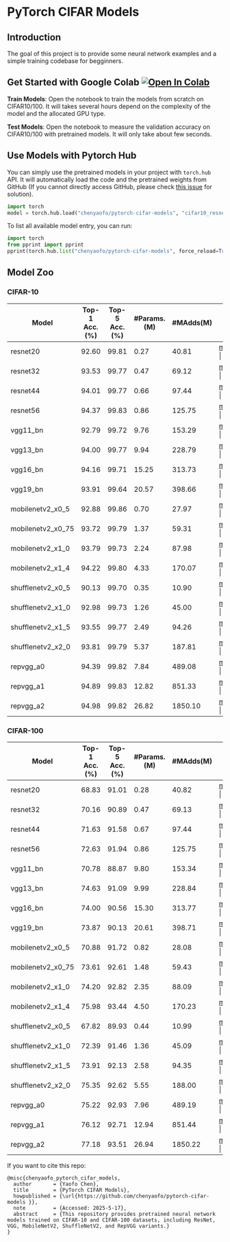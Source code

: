 # PyTorch CIFAR Models

## Introduction

The goal of this project is to provide some neural network examples and a simple training codebase for begginners.

## Get Started with Google Colab <a href="https://colab.research.google.com/github/chenyaofo/pytorch-cifar-models/blob/master/colab/start_on_colab.ipynb" target="_parent"><img src="https://colab.research.google.com/assets/colab-badge.svg" alt="Open In Colab"/></a>

**Train Models**: Open the notebook to train the models from scratch on CIFAR10/100.
It will takes several hours depend on the complexity of the model and the allocated GPU type.

**Test Models**: Open the notebook to measure the validation accuracy on CIFAR10/100 with pretrained models.
It will only take about few seconds.

## Use Models with Pytorch Hub

You can simply use the pretrained models in your project with `torch.hub` API.
It will automatically load the code and the pretrained weights from GitHub
(If you cannot directly access GitHub, please check [this issue](https://github.com/chenyaofo/pytorch-cifar-models/issues/14) for solution).

``` python
import torch
model = torch.hub.load("chenyaofo/pytorch-cifar-models", "cifar10_resnet20", pretrained=True)
```

To list all available model entry, you can run:

```python
import torch
from pprint import pprint
pprint(torch.hub.list("chenyaofo/pytorch-cifar-models", force_reload=True))
```


## Model Zoo

### CIFAR-10

|  Model   |  Top-1 Acc.(%) | Top-5 Acc.(%) | #Params.(M) | #MAdds(M) |                    |
|----------|----------------|---------------|-------------|-----------|--------------------|
| resnet20 | 92.60 | 99.81 | 0.27 | 40.81 | [model](https://github.com/chenyaofo/pytorch-cifar-models/releases/download/resnet/cifar10_resnet20-4118986f.pt) \| [log](https://cdn.jsdelivr.net/gh/chenyaofo/pytorch-cifar-models@logs/logs/cifar10/resnet20/default.log)
| resnet32 | 93.53 | 99.77 | 0.47 | 69.12 | [model](https://github.com/chenyaofo/pytorch-cifar-models/releases/download/resnet/cifar10_resnet32-ef93fc4d.pt) \| [log](https://cdn.jsdelivr.net/gh/chenyaofo/pytorch-cifar-models@logs/logs/cifar10/resnet32/default.log)
| resnet44 | 94.01 | 99.77 | 0.66 | 97.44 | [model](https://github.com/chenyaofo/pytorch-cifar-models/releases/download/resnet/cifar10_resnet44-2a3cabcb.pt) \| [log](https://cdn.jsdelivr.net/gh/chenyaofo/pytorch-cifar-models@logs/logs/cifar10/resnet44/default.log)
| resnet56 | 94.37 | 99.83 | 0.86 | 125.75 | [model](https://github.com/chenyaofo/pytorch-cifar-models/releases/download/resnet/cifar10_resnet56-187c023a.pt) \| [log](https://cdn.jsdelivr.net/gh/chenyaofo/pytorch-cifar-models@logs/logs/cifar10/resnet56/default.log)
| vgg11_bn | 92.79 | 99.72 | 9.76 | 153.29 | [model](https://github.com/chenyaofo/pytorch-cifar-models/releases/download/vgg/cifar10_vgg11_bn-eaeebf42.pt) \| [log](https://cdn.jsdelivr.net/gh/chenyaofo/pytorch-cifar-models@logs/logs/cifar10/vgg11_bn/default.log)
| vgg13_bn | 94.00 | 99.77 | 9.94 | 228.79 | [model](https://github.com/chenyaofo/pytorch-cifar-models/releases/download/vgg/cifar10_vgg13_bn-c01e4a43.pt) \| [log](https://cdn.jsdelivr.net/gh/chenyaofo/pytorch-cifar-models@logs/logs/cifar10/vgg13_bn/default.log)
| vgg16_bn | 94.16 | 99.71 | 15.25 | 313.73 | [model](https://github.com/chenyaofo/pytorch-cifar-models/releases/download/vgg/cifar10_vgg16_bn-6ee7ea24.pt) \| [log](https://cdn.jsdelivr.net/gh/chenyaofo/pytorch-cifar-models@logs/logs/cifar10/vgg16_bn/default.log)
| vgg19_bn | 93.91 | 99.64 | 20.57 | 398.66 | [model](https://github.com/chenyaofo/pytorch-cifar-models/releases/download/vgg/cifar10_vgg19_bn-57191229.pt) \| [log](https://cdn.jsdelivr.net/gh/chenyaofo/pytorch-cifar-models@logs/logs/cifar10/vgg19_bn/default.log)
| mobilenetv2_x0_5 | 92.88 | 99.86 | 0.70 | 27.97 | [model](https://github.com/chenyaofo/pytorch-cifar-models/releases/download/mobilenetv2/cifar10_mobilenetv2_x0_5-ca14ced9.pt) \| [log](https://cdn.jsdelivr.net/gh/chenyaofo/pytorch-cifar-models@logs/logs/cifar10/mobilenetv2_x0_5/default.log)
| mobilenetv2_x0_75 | 93.72 | 99.79 | 1.37 | 59.31 | [model](https://github.com/chenyaofo/pytorch-cifar-models/releases/download/mobilenetv2/cifar10_mobilenetv2_x0_75-a53c314e.pt) \| [log](https://cdn.jsdelivr.net/gh/chenyaofo/pytorch-cifar-models@logs/logs/cifar10/mobilenetv2_x0_75/default.log)
| mobilenetv2_x1_0 | 93.79 | 99.73 | 2.24 | 87.98 | [model](https://github.com/chenyaofo/pytorch-cifar-models/releases/download/mobilenetv2/cifar10_mobilenetv2_x1_0-fe6a5b48.pt) \| [log](https://cdn.jsdelivr.net/gh/chenyaofo/pytorch-cifar-models@logs/logs/cifar10/mobilenetv2_x1_0/default.log)
| mobilenetv2_x1_4 | 94.22 | 99.80 | 4.33 | 170.07 | [model](https://github.com/chenyaofo/pytorch-cifar-models/releases/download/mobilenetv2/cifar10_mobilenetv2_x1_4-3bbbd6e2.pt) \| [log](https://cdn.jsdelivr.net/gh/chenyaofo/pytorch-cifar-models@logs/logs/cifar10/mobilenetv2_x1_4/default.log)
| shufflenetv2_x0_5 | 90.13 | 99.70 | 0.35 | 10.90 | [model](https://github.com/chenyaofo/pytorch-cifar-models/releases/download/shufflenetv2/cifar10_shufflenetv2_x0_5-1308b4e9.pt) \| [log](https://cdn.jsdelivr.net/gh/chenyaofo/pytorch-cifar-models@logs/logs/cifar10/shufflenetv2_x0_5/default.log)
| shufflenetv2_x1_0 | 92.98 | 99.73 | 1.26 | 45.00 | [model](https://github.com/chenyaofo/pytorch-cifar-models/releases/download/shufflenetv2/cifar10_shufflenetv2_x1_0-98807be3.pt) \| [log](https://cdn.jsdelivr.net/gh/chenyaofo/pytorch-cifar-models@logs/logs/cifar10/shufflenetv2_x1_0/default.log)
| shufflenetv2_x1_5 | 93.55 | 99.77 | 2.49 | 94.26 | [model](https://github.com/chenyaofo/pytorch-cifar-models/releases/download/shufflenetv2/cifar10_shufflenetv2_x1_5-296694dd.pt) \| [log](https://cdn.jsdelivr.net/gh/chenyaofo/pytorch-cifar-models@logs/logs/cifar10/shufflenetv2_x1_5/default.log)
| shufflenetv2_x2_0 | 93.81 | 99.79 | 5.37 | 187.81 | [model](https://github.com/chenyaofo/pytorch-cifar-models/releases/download/shufflenetv2/cifar10_shufflenetv2_x2_0-ec31611c.pt) \| [log](https://cdn.jsdelivr.net/gh/chenyaofo/pytorch-cifar-models@logs/logs/cifar10/shufflenetv2_x2_0/default.log)
| repvgg_a0 | 94.39 | 99.82 | 7.84 | 489.08 | [model](https://github.com/chenyaofo/pytorch-cifar-models/releases/download/repvgg/cifar10_repvgg_a0-ef08a50e.pt) \| [log](https://cdn.jsdelivr.net/gh/chenyaofo/pytorch-cifar-models@logs/logs/cifar10/repvgg_a0/default.log)
| repvgg_a1 | 94.89 | 99.83 | 12.82 | 851.33 | [model](https://github.com/chenyaofo/pytorch-cifar-models/releases/download/repvgg/cifar10_repvgg_a1-38d2431b.pt) \| [log](https://cdn.jsdelivr.net/gh/chenyaofo/pytorch-cifar-models@logs/logs/cifar10/repvgg_a1/default.log)
| repvgg_a2 | 94.98 | 99.82 | 26.82 | 1850.10 | [model](https://github.com/chenyaofo/pytorch-cifar-models/releases/download/repvgg/cifar10_repvgg_a2-09488915.pt) \| [log](https://cdn.jsdelivr.net/gh/chenyaofo/pytorch-cifar-models@logs/logs/cifar10/repvgg_a2/default.log)

### CIFAR-100

|  Model   |  Top-1 Acc.(%) | Top-5 Acc.(%) | #Params.(M) | #MAdds(M) |                    |
|----------|----------------|---------------|-------------|-----------|--------------------|
| resnet20 | 68.83 | 91.01 | 0.28 | 40.82 | [model](https://github.com/chenyaofo/pytorch-cifar-models/releases/download/resnet/cifar100_resnet20-23dac2f1.pt) \| [log](https://cdn.jsdelivr.net/gh/chenyaofo/pytorch-cifar-models@logs/logs/cifar100/resnet20/default.log)
| resnet32 | 70.16 | 90.89 | 0.47 | 69.13 | [model](https://github.com/chenyaofo/pytorch-cifar-models/releases/download/resnet/cifar100_resnet32-84213ce6.pt) \| [log](https://cdn.jsdelivr.net/gh/chenyaofo/pytorch-cifar-models@logs/logs/cifar100/resnet32/default.log)
| resnet44 | 71.63 | 91.58 | 0.67 | 97.44 | [model](https://github.com/chenyaofo/pytorch-cifar-models/releases/download/resnet/cifar100_resnet44-ffe32858.pt) \| [log](https://cdn.jsdelivr.net/gh/chenyaofo/pytorch-cifar-models@logs/logs/cifar100/resnet44/default.log)
| resnet56 | 72.63 | 91.94 | 0.86 | 125.75 | [model](https://github.com/chenyaofo/pytorch-cifar-models/releases/download/resnet/cifar100_resnet56-f2eff4c8.pt) \| [log](https://cdn.jsdelivr.net/gh/chenyaofo/pytorch-cifar-models@logs/logs/cifar100/resnet56/default.log)
| vgg11_bn | 70.78 | 88.87 | 9.80 | 153.34 | [model](https://github.com/chenyaofo/pytorch-cifar-models/releases/download/vgg/cifar100_vgg11_bn-57d0759e.pt) \| [log](https://cdn.jsdelivr.net/gh/chenyaofo/pytorch-cifar-models@logs/logs/cifar100/vgg11_bn/default.log)
| vgg13_bn | 74.63 | 91.09 | 9.99 | 228.84 | [model](https://github.com/chenyaofo/pytorch-cifar-models/releases/download/vgg/cifar100_vgg13_bn-5ebe5778.pt) \| [log](https://cdn.jsdelivr.net/gh/chenyaofo/pytorch-cifar-models@logs/logs/cifar100/vgg13_bn/default.log)
| vgg16_bn | 74.00 | 90.56 | 15.30 | 313.77 | [model](https://github.com/chenyaofo/pytorch-cifar-models/releases/download/vgg/cifar100_vgg16_bn-7d8c4031.pt) \| [log](https://cdn.jsdelivr.net/gh/chenyaofo/pytorch-cifar-models@logs/logs/cifar100/vgg16_bn/default.log)
| vgg19_bn | 73.87 | 90.13 | 20.61 | 398.71 | [model](https://github.com/chenyaofo/pytorch-cifar-models/releases/download/vgg/cifar100_vgg19_bn-b98f7bd7.pt) \| [log](https://cdn.jsdelivr.net/gh/chenyaofo/pytorch-cifar-models@logs/logs/cifar100/vgg19_bn/default.log)
| mobilenetv2_x0_5 | 70.88 | 91.72 | 0.82 | 28.08 | [model](https://github.com/chenyaofo/pytorch-cifar-models/releases/download/mobilenetv2/cifar100_mobilenetv2_x0_5-9f915757.pt) \| [log](https://cdn.jsdelivr.net/gh/chenyaofo/pytorch-cifar-models@logs/logs/cifar100/mobilenetv2_x0_5/default.log)
| mobilenetv2_x0_75 | 73.61 | 92.61 | 1.48 | 59.43 | [model](https://github.com/chenyaofo/pytorch-cifar-models/releases/download/mobilenetv2/cifar100_mobilenetv2_x0_75-d7891e60.pt) \| [log](https://cdn.jsdelivr.net/gh/chenyaofo/pytorch-cifar-models@logs/logs/cifar100/mobilenetv2_x0_75/default.log)
| mobilenetv2_x1_0 | 74.20 | 92.82 | 2.35 | 88.09 | [model](https://github.com/chenyaofo/pytorch-cifar-models/releases/download/mobilenetv2/cifar100_mobilenetv2_x1_0-1311f9ff.pt) \| [log](https://cdn.jsdelivr.net/gh/chenyaofo/pytorch-cifar-models@logs/logs/cifar100/mobilenetv2_x1_0/default.log)
| mobilenetv2_x1_4 | 75.98 | 93.44 | 4.50 | 170.23 | [model](https://github.com/chenyaofo/pytorch-cifar-models/releases/download/mobilenetv2/cifar100_mobilenetv2_x1_4-8a269f5e.pt) \| [log](https://cdn.jsdelivr.net/gh/chenyaofo/pytorch-cifar-models@logs/logs/cifar100/mobilenetv2_x1_4/default.log)
| shufflenetv2_x0_5 | 67.82 | 89.93 | 0.44 | 10.99 | [model](https://github.com/chenyaofo/pytorch-cifar-models/releases/download/shufflenetv2/cifar100_shufflenetv2_x0_5-1977720f.pt) \| [log](https://cdn.jsdelivr.net/gh/chenyaofo/pytorch-cifar-models@logs/logs/cifar100/shufflenetv2_x0_5/default.log)
| shufflenetv2_x1_0 | 72.39 | 91.46 | 1.36 | 45.09 | [model](https://github.com/chenyaofo/pytorch-cifar-models/releases/download/shufflenetv2/cifar100_shufflenetv2_x1_0-9ae22beb.pt) \| [log](https://cdn.jsdelivr.net/gh/chenyaofo/pytorch-cifar-models@logs/logs/cifar100/shufflenetv2_x1_0/default.log)
| shufflenetv2_x1_5 | 73.91 | 92.13 | 2.58 | 94.35 | [model](https://github.com/chenyaofo/pytorch-cifar-models/releases/download/shufflenetv2/cifar100_shufflenetv2_x1_5-e2c85ad8.pt) \| [log](https://cdn.jsdelivr.net/gh/chenyaofo/pytorch-cifar-models@logs/logs/cifar100/shufflenetv2_x1_5/default.log)
| shufflenetv2_x2_0 | 75.35 | 92.62 | 5.55 | 188.00 | [model](https://github.com/chenyaofo/pytorch-cifar-models/releases/download/shufflenetv2/cifar100_shufflenetv2_x2_0-e7e584cd.pt) \| [log](https://cdn.jsdelivr.net/gh/chenyaofo/pytorch-cifar-models@logs/logs/cifar100/shufflenetv2_x2_0/default.log)
| repvgg_a0 | 75.22 | 92.93 | 7.96 | 489.19 | [model](https://github.com/chenyaofo/pytorch-cifar-models/releases/download/repvgg/cifar100_repvgg_a0-2df1edd0.pt) \| [log](https://cdn.jsdelivr.net/gh/chenyaofo/pytorch-cifar-models@logs/logs/cifar100/repvgg_a0/default.log)
| repvgg_a1 | 76.12 | 92.71 | 12.94 | 851.44 | [model](https://github.com/chenyaofo/pytorch-cifar-models/releases/download/repvgg/cifar100_repvgg_a1-c06b21a7.pt) \| [log](https://cdn.jsdelivr.net/gh/chenyaofo/pytorch-cifar-models@logs/logs/cifar100/repvgg_a1/default.log)
| repvgg_a2 | 77.18 | 93.51 | 26.94 | 1850.22 | [model](https://github.com/chenyaofo/pytorch-cifar-models/releases/download/repvgg/cifar100_repvgg_a2-8e71b1f8.pt) \| [log](https://cdn.jsdelivr.net/gh/chenyaofo/pytorch-cifar-models@logs/logs/cifar100/repvgg_a2/default.log)

If you want to cite this repo:

```
@misc{chenyaofo_pytorch_cifar_models,
  author       = {Yaofo Chen},
  title        = {PyTorch CIFAR Models},
  howpublished = {\url{https://github.com/chenyaofo/pytorch-cifar-models }},
  note         = {Accessed: 2025-5-17},
  abstract     = {This repository provides pretrained neural network models trained on CIFAR-10 and CIFAR-100 datasets, including ResNet, VGG, MobileNetV2, ShuffleNetV2, and RepVGG variants.}
}
```
